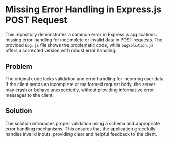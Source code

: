 # Missing Error Handling in Express.js POST Request

This repository demonstrates a common error in Express.js applications: missing error handling for incomplete or invalid data in POST requests.  The provided `bug.js` file shows the problematic code, while `bugSolution.js` offers a corrected version with robust error handling. 

## Problem

The original code lacks validation and error handling for incoming user data. If the client sends an incomplete or malformed request body, the server may crash or behave unexpectedly, without providing informative error messages to the client. 

## Solution

The solution introduces proper validation using a schema and appropriate error handling mechanisms. This ensures that the application gracefully handles invalid inputs, providing clear and helpful feedback to the client.